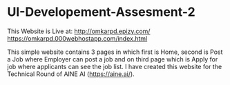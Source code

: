 # UI-Developement-Assesment-2

This Website is Live at: http://omkarpd.epizy.com/ 
                  https://omkarpd.000webhostapp.com/index.html

This simple website contains 3 pages in which first is Home, second is Post a Job where Employer can post a job and on third page which is Apply for job where applicants can see the job list.
I have created this website for the Technical Round of AINE AI (https://aine.ai/).
